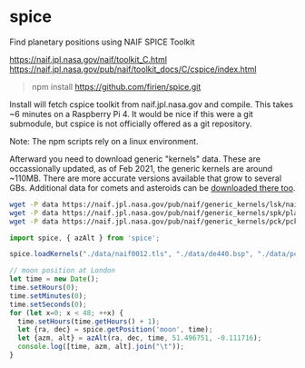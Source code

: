 # spice
Find planetary positions using NAIF SPICE Toolkit

https://naif.jpl.nasa.gov/naif/toolkit_C.html
https://naif.jpl.nasa.gov/pub/naif/toolkit_docs/C/cspice/index.html

> npm install https://github.com/firien/spice.git

Install will fetch cspice toolkit from naif.jpl.nasa.gov and compile. This takes ~6 minutes on a Raspberry Pi 4. It would be nice if this were a git submodule, but cspice is not officially offered as a git repository.

Note: The npm scripts rely on a linux environment.

Afterward you need to download generic "kernels" data. These are occassionally updated, as of Feb 2021, the generic kernels are around ~110MB. There are more accurate versions available that grow to several GBs. Additional data for comets and asteroids can be [downloaded there too](https://naif.jpl.nasa.gov/pub/naif/generic_kernels/spk/).

```sh
wget -P data https://naif.jpl.nasa.gov/pub/naif/generic_kernels/lsk/naif0012.tls
wget -P data https://naif.jpl.nasa.gov/pub/naif/generic_kernels/spk/planets/de440.bsp
wget -P data https://naif.jpl.nasa.gov/pub/naif/generic_kernels/pck/pck00010.tpc
```

```js
import spice, { azAlt } from 'spice';

spice.loadKernels("./data/naif0012.tls", "./data/de440.bsp", "./data/pck00010.tpc");

// moon position at London
let time = new Date();
time.setHours(0);
time.setMinutes(0);
time.setSeconds(0);
for (let x=0; x < 48; ++x) {
  time.setHours(time.getHours() + 1);
  let {ra, dec} = spice.getPosition('moon', time);
  let {azm, alt} = azAlt(ra, dec, time, 51.496751, -0.111716);
  console.log([time, azm, alt].join("\t"));
}
```
